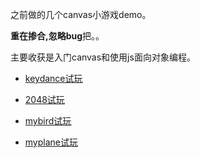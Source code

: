 之前做的几个canvas小游戏demo。

**重在掺合,忽略bug**把。。

主要收获是入门canvas和使用js面向对象编程。

 - [keydance试玩](http://htmlpreview.github.io/?https://github.com/liberalist1991/Canvas-Games/blob/master/keyDance/index.html)
  
 - [2048试玩](http://htmlpreview.github.io/?https://github.com/liberalist1991/Canvas-Games/blob/master/my2048/index.html)
  
 - [mybird试玩](http://htmlpreview.github.io/?https://github.com/liberalist1991/Canvas-Games/blob/master/myBird/index.html)
  
 - [myplane试玩](http://htmlpreview.github.io/?https://github.com/liberalist1991/Canvas-Games/blob/master/myPlane/index.html)
